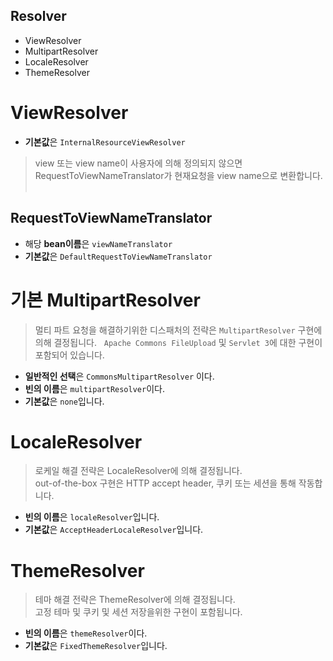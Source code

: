 
Resolver
---

* ViewResolver 
* MultipartResolver 
* LocaleResolver  
* ThemeResolver


# ViewResolver 
* **기본값**은 `InternalResourceViewResolver`

> view 또는 view name이 사용자에 의해 정의되지 않으면  
> RequestToViewNameTranslator가 현재요청을 view name으로 변환합니다.  

## RequestToViewNameTranslator
* 해당 **bean이름**은 `viewNameTranslator`  
* **기본값**은 `DefaultRequestToViewNameTranslator`  


# 기본 MultipartResolver
> 멀티 파트 요청을 해결하기위한 디스패처의 전략은 `MultipartResolver` 구현에 의해 결정됩니다.  
> `Apache Commons FileUpload` 및 `Servlet 3`에 대한 구현이 포함되어 있습니다.  
* **일반적인 선택**은 `CommonsMultipartResolver` 이다.
* **빈의 이름**은 `multipartResolver`이다. 
* **기본값**은 `none`입니다.  


# LocaleResolver
> 로케일 해결 전략은 LocaleResolver에 의해 결정됩니다.  
> out-of-the-box 구현은 HTTP accept header, 쿠키 또는 세션을 통해 작동합니다.  
* **빈의 이름**은 `localeResolver`입니다.  
* **기본값**은 `AcceptHeaderLocaleResolver`입니다.  

# ThemeResolver
> 테마 해결 전략은 ThemeResolver에 의해 결정됩니다.  
> 고정 테마 및 쿠키 및 세션 저장을위한 구현이 포함됩니다.  
* **빈의 이름**은 `themeResolver`이다.  
* **기본값**은 `FixedThemeResolver`입니다.  
